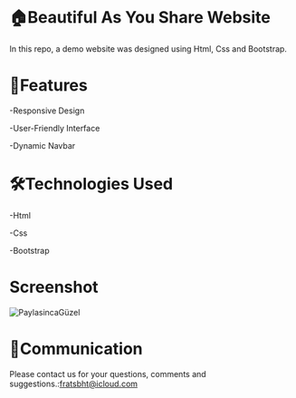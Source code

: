 # 🏠Beautiful As You Share Website

In this repo, a demo website was designed using Html, Css and Bootstrap.

# 🚀Features

-Responsive Design

-User-Friendly Interface

-Dynamic Navbar

# 🛠️Technologies Used

-Html

-Css

-Bootstrap

# Screenshot

![PaylasincaGüzel](https://github.com/user-attachments/assets/ae3777b3-70f9-4406-ad96-ccc422ae34e4)


# 📨Communication

Please contact us for your questions, comments and suggestions.:fratsbht@icloud.com
